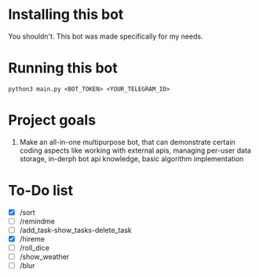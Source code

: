 # Installing this bot
You shouldn't. This bot was made specifically for my needs.
# Running this bot
`python3 main.py <BOT_TOKEN> <YOUR_TELEGRAM_ID>`
# Project goals
1. Make an all-in-one multipurpose bot, that can demonstrate certain coding aspects like working with external apis, managing per-user data storage, in-derph bot api knowledge, basic algorithm implementation
# To-Do list
 - [x] /sort 
 - [ ] /remindme 
 - [ ] /add_task-show_tasks-delete_task 
 - [x] /hireme 
 - [ ] /roll_dice 
 - [ ] /show_weather <city> 
 - [ ] /blur
